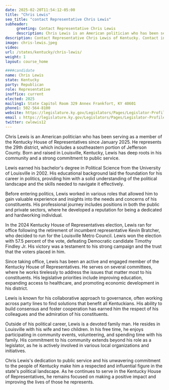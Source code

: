 ```yaml
---
date: 2025-02-20T11:54:12-05:00
title: "Chris Lewis"
seo_title: "contact Representative Chris Lewis"
subheader:
     greeting: Contact Representative Chris Lewis
     description: Chris Lewis is an American politician who has been serving as a member of the Kentucky House of Representatives since January 2025. He represents the 29th district, which includes a southeastern portion of Jefferson County.
description: Contact Representative Chris Lewis of Kentucky. Contact information for Chris Lewis includes email address, phone number, and mailing address.
image: chris-lewis.jpeg
video:
url: /states/kentucky/chris-lewis/
weight: 1
layout: course_home

####candidate
name: Chris Lewis
state: Kentucky
party: Republican
role: Representative
inoffice: current
elected: 2025
mailing1: State Capitol Room 329 Annex Frankfort, KY 40601
phone1: 502-564-8100
website: https://legislature.ky.gov/Legislators/Pages/Legislator-Profile.aspx?DistrictNumber=29/
email : https://legislature.ky.gov/Legislators/Pages/Legislator-Profile.aspx?DistrictNumber=29/
twitter: cwlewis12
---
```

Chris Lewis is an American politician who has been serving as a member of the Kentucky House of Representatives since January 2025. He represents the 29th district, which includes a southeastern portion of Jefferson County. Born and raised in Louisville, Kentucky, Lewis has deep roots in his community and a strong commitment to public service.

Lewis earned his bachelor's degree in Political Science from the University of Louisville in 2002. His educational background laid the foundation for his career in politics, providing him with a solid understanding of the political landscape and the skills needed to navigate it effectively.

Before entering politics, Lewis worked in various roles that allowed him to gain valuable experience and insights into the needs and concerns of his constituents. His professional journey includes positions in both the public and private sectors, where he developed a reputation for being a dedicated and hardworking individual.

In the 2024 Kentucky House of Representatives election, Lewis ran for office following the retirement of incumbent representative Kevin Bratcher, who decided to run for the Louisville Metro Council. Lewis won the election with 57.5 percent of the vote, defeating Democratic candidate Timothy Findley Jr. His victory was a testament to his strong campaign and the trust that the voters placed in him.

Since taking office, Lewis has been an active and engaged member of the Kentucky House of Representatives. He serves on several committees, where he works tirelessly to address the issues that matter most to his constituents. His legislative priorities include improving education, expanding access to healthcare, and promoting economic development in his district.

Lewis is known for his collaborative approach to governance, often working across party lines to find solutions that benefit all Kentuckians. His ability to build consensus and foster cooperation has earned him the respect of his colleagues and the admiration of his constituents.

Outside of his political career, Lewis is a devoted family man. He resides in Louisville with his wife and two children. In his free time, he enjoys participating in community events, volunteering, and spending time with his family. His commitment to his community extends beyond his role as a legislator, as he is actively involved in various local organizations and initiatives.

Chris Lewis's dedication to public service and his unwavering commitment to the people of Kentucky make him a respected and influential figure in the state's political landscape. As he continues to serve in the Kentucky House of Representatives, he remains focused on making a positive impact and improving the lives of those he represents.
